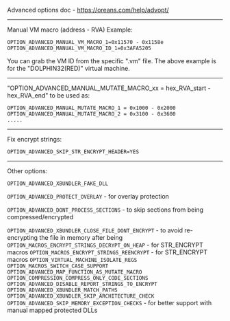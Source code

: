 Advanced options doc - https://oreans.com/help/advopt/

------------------------------------------------------------------------------------------------------------------------

Manual VM macro (address - RVA)
Example:
```
OPTION_ADVANCED_MANUAL_VM_MACRO_1=0x11570 - 0x1158e
OPTION_ADVANCED_MANUAL_VM_MACRO_ID_1=0x3AFA5205
```
You can grab the VM ID from the specific ".vm" file. The above example is for the "DOLPHIN32(RED)" virtual machine.

------------------------------------------------------------------------------------------------------------------------

"OPTION_ADVANCED_MANUAL_MUTATE_MACRO_xx = hex_RVA_start - hex_RVA_end" to be used as:
```
OPTION_ADVANCED_MANUAL_MUTATE_MACRO_1 = 0x1000 - 0x2000
OPTION_ADVANCED_MANUAL_MUTATE_MACRO_2 = 0x3100 - 0x3600
.....
```

------------------------------------------------------------------------------------------------------------------------

Fix encrypt strings:
```
OPTION_ADVANCED_SKIP_STR_ENCRYPT_HEADER=YES
```

------------------------------------------------------------------------------------------------------------------------

Other options:

`OPTION_ADVANCED_XBUNDLER_FAKE_DLL`

`OPTION_ADVANCED_PROTECT_OVERLAY` - for overlay protection

`OPTION_ADVANCED_DONT_PROCESS_SECTIONS` - to skip sections from being compressed/encrypted

`OPTION_ADVANCED_XBUNDLER_CLOSE_FILE_DONT_ENCRYPT` - to avoid re-encrypting the file in memory after being
`OPTION_MACROS_ENCRYPT_STRINGS_DECRYPT_ON_HEAP` - for STR_ENCRYPT macros
`OPTION_MACROS_ENCRYPT_STRINGS_REENCRYPT` - for STR_ENCRYPT macros
`OPTION_VIRTUAL_MACHINE_ISOLATE_REGS`
`OPTION_MACROS_SWITCH_CASE_SUPPORT`
`OPTION_ADVANCED_MAP_FUNCTION_AS_MUTATE_MACRO`
`OPTION_COMPRESSION_COMPRESS_ONLY_CODE_SECTIONS`
`OPTION_ADVANCED_DISABLE_REPORT_STRINGS_TO_ENCRYPT`
`OPTION_ADVANCED_XBUNDLER_MATCH_PATHS`
`OPTION_ADVANCED_XBUNDLER_SKIP_ARCHITECTURE_CHECK`
`OPTION_ADVANCED_SKIP_MEMORY_EXCEPTION_CHECKS` - for better support with manual mapped protected DLLs

